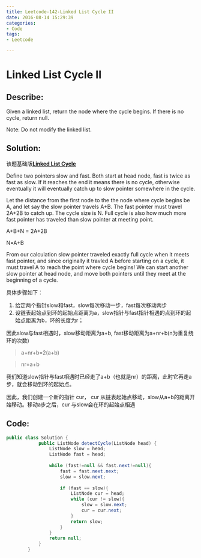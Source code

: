 ```yaml
---
title: Leetcode-142-Linked List Cycle II
date: 2016-08-14 15:29:39
categories: 
- Code
tags:
- Leetcode

---
```


# Linked List Cycle II
## Describe:
Given a linked list, return the node where the cycle begins. If there is no cycle, return null.

Note: Do not modify the linked list.

## Solution:

该题基础版[**Linked List Cycle**](http://zyy1314.com/2016/08/14/leetcode141/)

Define two pointers slow and fast. Both start at head node, fast is twice as fast as slow. If it reaches the end it means there is no cycle, otherwise eventually it will eventually catch up to slow pointer somewhere in the cycle.

Let the distance from the first node to the the node where cycle begins be A, and let say the slow pointer travels  A+B. The fast pointer must travel 2A+2B to catch up. The cycle size is N. Full cycle is also how much more fast pointer has traveled than slow pointer at meeting point.

A+B+N = 2A+2B

N=A+B

From our calculation slow pointer traveled exactly full cycle when it meets fast pointer, and since originally it travled A before starting on a cycle, it must travel A to reach the point where cycle begins! We can start another slow pointer at head node, and move both pointers until they meet at the beginning of a cycle.

具体步骤如下：

1. 给定两个指针slow和fast，slow每次移动一步，fast每次移动两步
2. 设链表起始点到环的起始点距离为a，slow指针与fast指针相遇的点到环的起始点距离为b，环的长度为r；

因此slow与fast相遇时，slow移动距离为a+b, fast移动距离为a+nr+b(n为重复绕环的次数)
>a+nr+b=2(a+b)

>nr=a+b

我们知道slow指针与fast相遇时已经走了a+b（也就是nr）的距离，此时它再走a步，就会移动到环的起始点。

因此，我们创建一个新的指针 cur，
cur 从链表起始点移动，slow从a+b的距离开始移动。移动a步之后，cur 与slow会在环的起始点相遇



## Code:
```java
public class Solution {
            public ListNode detectCycle(ListNode head) {
                ListNode slow = head;
                ListNode fast = head;
        
                while (fast!=null && fast.next!=null){
                    fast = fast.next.next;
                    slow = slow.next;
                    
                    if (fast == slow){
                        ListNode cur = head; 
                        while (cur != slow){
                            slow = slow.next;
                            cur = cur.next;
                        }
                        return slow;
                    }
                }
                return null;
            }
        }
        
 ```

